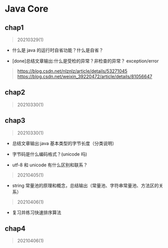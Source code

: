 Java Core
=====

## chap1

> 20210329(1)

- 什么是 java 的运行时自省功能？什么是自省？

- [done]总结文章输出:什么是受检的异常？非检查的异常？ exception/error

> https://blog.csdn.net/nlznlz/article/details/53271045
> https://blog.csdn.net/weixin_39220472/article/details/81056647

## chap2

> 20210330(1)

## chap3

> 20210330(1)

- 总结文章输出:java 基本类型的字节长度（分类说明）

- 字节码是什么编码格式？(unicode 吗)

- utf-8 和 unicode 有什么区别和联系？

> 20210405(1)

- string 常量池的原理和概念，总结输出（常量池、字符串常量池、方法区的关系）

> 20210406(1)

- 复习并练习快速排序算法

## chap4 

> 20210406(1)

